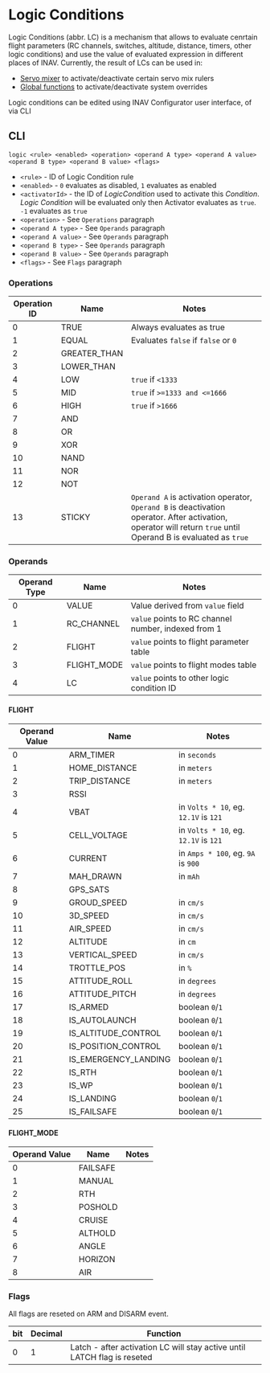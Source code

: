 # Logic Conditions

Logic Conditions (abbr. LC) is a mechanism that allows to evaluate cenrtain flight parameters (RC channels, switches, altitude, distance, timers, other logic conditions) and use the value of evaluated expression in different places of INAV. Currently, the result of LCs can be used in:

* [Servo mixer](Mixer.md) to activate/deactivate certain servo mix rulers
* [Global functions](Global%20Functions.md) to activate/deactivate system overrides

Logic conditions can be edited using INAV Configurator user interface, of via CLI

## CLI

`logic <rule> <enabled> <operation> <operand A type> <operand A value> <operand B type> <operand B value> <flags>`

* `<rule>` - ID of Logic Condition rule
* `<enabled>` - `0` evaluates as disabled, `1` evaluates as enabled
* `<activatorId>` - the ID of _LogicCondition_ used to activate this _Condition_. _Logic Condition_ will be evaluated only then Activator evaluates as `true`. `-1` evaluates as `true`
* `<operation>` - See `Operations` paragraph
* `<operand A type>` - See `Operands` paragraph
* `<operand A value>` - See `Operands` paragraph
* `<operand B type>` - See `Operands` paragraph
* `<operand B value>` - See `Operands` paragraph
* `<flags>` - See `Flags` paragraph

### Operations

| Operation ID  | Name      | Notes                                 |
|----           |----       |----                                   |
| 0             | TRUE      | Always evaluates as true              |
| 1             | EQUAL     | Evaluates `false` if `false` or `0`   |
| 2             | GREATER_THAN  |                                   |
| 3             | LOWER_THAN    |                                   |
| 4             | LOW           | `true` if `<1333`                 |
| 5             | MID           | `true` if `>=1333 and <=1666`     |
| 6             | HIGH          | `true` if `>1666`                 |
| 7             | AND           |                                   |
| 8             | OR            |                                   |
| 9             | XOR           |                                   |
| 10            | NAND          |                                   |
| 11            | NOR           |                                   |
| 12            | NOT           |                                   |         
| 13            | STICKY        | `Operand A` is activation operator, `Operand B` is deactivation operator. After activation, operator will return `true` until Operand B is evaluated as `true`|         

### Operands

| Operand Type  | Name      | Notes                                 |
|----           |----       |----                                   |
| 0             | VALUE     | Value derived from `value` field      |
| 1             | RC_CHANNEL    | `value` points to RC channel number, indexed from 1   |
| 2             | FLIGHT        | `value` points to flight parameter table              |
| 3             | FLIGHT_MODE   | `value` points to flight modes table                  |
| 4             | LC            | `value` points to other logic condition ID            |

#### FLIGHT

| Operand Value | Name          | Notes                                 |
|----           |----           |----                                   |
| 0             | ARM_TIMER     | in `seconds`                          |
| 1             | HOME_DISTANCE | in `meters`                           |
| 2             | TRIP_DISTANCE | in `meters`                           |
| 3             | RSSI          |                                       |
| 4             | VBAT          | in `Volts * 10`, eg. `12.1V` is `121` |
| 5             | CELL_VOLTAGE  | in `Volts * 10`, eg. `12.1V` is `121` |
| 6             | CURRENT       | in `Amps * 100`, eg. `9A` is `900`    |
| 7             | MAH_DRAWN     | in `mAh`                              |
| 8             | GPS_SATS      |                                       |
| 9             | GROUD_SPEED   | in `cm/s`                             |
| 10            | 3D_SPEED      | in `cm/s`                             |
| 11            | AIR_SPEED     | in `cm/s`                             |
| 12            | ALTITUDE      | in `cm`                               |
| 13            | VERTICAL_SPEED |  in `cm/s`                           |
| 14            | TROTTLE_POS   | in `%`                                |
| 15            | ATTITUDE_ROLL | in `degrees`                          |
| 16            | ATTITUDE_PITCH | in `degrees`                         |
| 17            | IS_ARMED              | boolean `0`/`1`               |
| 18            | IS_AUTOLAUNCH         | boolean `0`/`1`               |
| 19            | IS_ALTITUDE_CONTROL   | boolean `0`/`1`               |
| 20            | IS_POSITION_CONTROL   | boolean `0`/`1`               |
| 21            | IS_EMERGENCY_LANDING  | boolean `0`/`1`               |
| 22            | IS_RTH                | boolean `0`/`1`               |
| 23            | IS_WP                 | boolean `0`/`1`               |
| 24            | IS_LANDING            | boolean `0`/`1`               |
| 25            | IS_FAILSAFE           | boolean `0`/`1`               |

#### FLIGHT_MODE

| Operand Value | Name          | Notes                                 |
|----           |----           |----                                   |
| 0             | FAILSAFE      |                                       |
| 1             | MANUAL        |                                       |
| 2             | RTH           |                                       |
| 3             | POSHOLD       |                                       |
| 4             | CRUISE        |                                       |
| 5             | ALTHOLD       |                                       |
| 6             | ANGLE         |                                       |
| 7             | HORIZON       |                                       |
| 8             | AIR           |                                       |

    
### Flags

All flags are reseted on ARM and DISARM event.

| bit   | Decimal   | Function              |
|----   |----       |----                   |
| 0     | 1         | Latch - after activation LC will stay active until LATCH flag is reseted |